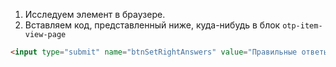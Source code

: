 1. Исследуем элемент в браузере.
2. Вставляем код, представленный ниже, куда-нибудь в блок `otp-item-view-page`

```html
<input type="submit" name="btnSetRightAnswers" value="Правильные ответы" id="btnSetRightAnswers" style="line-height: 20px;width:100%">
```
